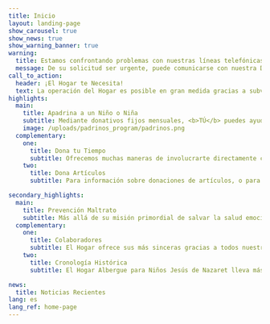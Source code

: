```yaml
---
title: Inicio
layout: landing-page
show_carousel: true
show_news: true
show_warning_banner: true
warning:
  title: Estamos confrontando problemas con nuestras líneas telefónicas
  message: De su solicitud ser urgente, puede comunicarse con nuestra Directora Ejecutive al <a href="tel:7872013500">(787) 201-3500</a> o enviarnos un correo electrónico a <a href="mailto:info@hogarjesusdenazaret.org">info@hogarjesusdenazaret.org</a>.
call_to_action:
  header: ¡El Hogar te Necesita!
  text: La operación del Hogar es posible en gran medida gracias a subvenciones de instituciones benéficas como Fondos Unidos y a donativos económicos de entidades gubernamentales, organizaciones cívicas y empresas privadas. No obstante, el apoyo más importante es el apoyo de la COMUNIDAD, personas como tú que se comprometen a ayudarnos a continuar nuestra labor y hacer la diferencia en la vida de nuestros niños.
highlights:
  main:
    title: Apadrina a un Niño o Niña
    subtitle: Mediante donativos fijos mensuales, <b>TÚ</b> puedes ayudarnos a sufragar los costos de  los servicios que damos a  los niños durante su estadía en el Hogar.
    image: /uploads/padrinos_program/padrinos.png
  complementary:
    one:
      title: Dona tu Tiempo
      subtitle: Ofrecemos muchas maneras de involucrarte directamente con el Hogar  y ver los frutos de tu trabajo y dedicación.
    two:
      title: Dona Artículos
      subtitle: Para información sobre donaciones de artículos, o para coordinar la entrega de los artículos, llámanos al PHONE.

secondary_highlights:
  main:
    title: Prevención Maltrato
    subtitle: Más allá de su misión primordial de salvar la salud emocional, mental y física de niños que han sido víctimas de maltrato, el Hogar promueve iniciativas para educar a la comunidad sobre el maltrato de menores en Puerto Rico, y erradicar este triste problema a través del tiempo.
  complementary:
    one:
      title: Colaboradores
      subtitle: El Hogar ofrece sus más sinceras gracias a todos nuestros patrocinadores y colaboradores que mediante donativos, subvenciones, trabajo voluntario y donaciones de artículos apoyan nuestra misión.
    two:
      title: Cronología Histórica
      subtitle: El Hogar Albergue para Niños Jesús de Nazaret lleva más de dos décadas años dándo amor, servicios y un mejor futuro a niños y niñas de Puerto Rico que han sido víctimas de negligencia o maltrato.

news:
  title: Noticias Recientes
lang: es
lang_ref: home-page
---
```

